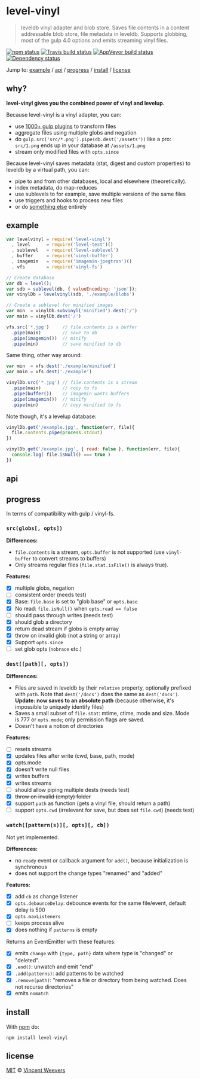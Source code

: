 # level-vinyl

> leveldb vinyl adapter and blob store. Saves file contents in a content
addressable blob store, file metadata in leveldb. Supports globbing, most of the gulp 4.0 options and emits streaming vinyl files.

[![npm status](http://img.shields.io/npm/v/level-vinyl.svg?style=flat-square)](https://www.npmjs.org/package/level-vinyl) [![Travis build status](https://img.shields.io/travis/vweevers/level-vinyl.svg?style=flat-square&label=travis)](http://travis-ci.org/vweevers/level-vinyl) [![AppVeyor build status](https://img.shields.io/appveyor/ci/vweevers/level-vinyl.svg?style=flat-square&label=appveyor)](https://ci.appveyor.com/project/vweevers/level-vinyl) [![Dependency status](https://img.shields.io/david/vweevers/level-vinyl.svg?style=flat-square)](https://david-dm.org/vweevers/level-vinyl)

Jump to: [example](#example) / [api](#api) / [progress](#progress) / [install](#install) / [license](#license)

## why?

**level-vinyl gives you the combined power of vinyl and levelup.**

Because level-vinyl is a vinyl adapter, you can:

- use [1000+ gulp plugins](http://gulpjs.com/plugins) to transform files
- aggregate files using multiple globs and negation
- do `gulp.src('src/*.png').pipe(db.dest('/assets'))` like a pro: `src/1.png` ends up
  in your database at `/assets/1.png`
- stream only modified files with `opts.since`

Because level-vinyl saves metadata (stat, digest and custom properties) to leveldb by a virtual path, you can:

- pipe to and from other databases, local and elsewhere (theoretically).
- index metadata, do map-reduces
- use sublevels to for example, save multiple versions of the same files
- use triggers and hooks to process new files
- or do [something else](https://github.com/rvagg/node-levelup/wiki/Modules) entirely

## example

```js
var levelvinyl = require('level-vinyl')
  , level      = require('level-test')()
  , sublevel   = require('level-sublevel')
  , buffer     = require('vinyl-buffer')
  , imagemin   = require('imagemin-jpegtran')()
  , vfs        = require('vinyl-fs')

// Create database
var db = level();
var sdb = sublevel(db, { valueEncoding: 'json'});
var vinylDb = levelvinyl(sdb, './example/blobs')

// Create a sublevel for minified images
var min  = vinylDb.subvinyl('minified').dest('/')
var main = vinylDb.dest('/')

vfs.src('*.jpg')     // file.contents is a buffer
  .pipe(main)        // save to db
  .pipe(imagemin())  // minify
  .pipe(min)         // save minified to db
```

Same thing, other way around:

```js
var min  = vfs.dest('./example/minified')
var main = vfs.dest('./example')

vinylDb.src('*.jpg') // file.contents is a stream
  .pipe(main)        // copy to fs
  .pipe(buffer())    // imagemin wants buffers
  .pipe(imagemin())  // minify
  .pipe(min)         // copy minified to fs
```

Note though, it's a levelup database:

```js
vinylDb.get('/example.jpg', function(err, file){
  file.contents.pipe(process.stdout)
})

vinylDb.get('/example.jpg', { read: false }, function(err, file){
  console.log( file.isNull() === true )
})
```

## api

## progress

In terms of compatibility with gulp / vinyl-fs.

### `src(globs[, opts])`

**Differences:**

- `file.contents` is a stream, `opts.buffer` is not supported (use `vinyl-buffer` to convert streams to buffers)
- Only streams regular files (`file.stat.isFile()` is always true).

**Features:**

- [x] multiple globs, negation
- [ ] consistent order (needs test)
- [x] Base: `file.base` is set to "glob base" or `opts.base`
- [x] No read: `file.isNull()` when `opts.read == false`
- [ ] should pass through writes (needs test)
- [x] should glob a directory
- [x] return dead stream if globs is empty array
- [x] throw on invalid glob (not a string or array)
- [x] Support `opts.since`
- [ ] set glob opts (`nobrace` etc.)

### `dest([path][, opts])`

**Differences:**

- Files are saved in leveldb by their `relative` property, optionally prefixed
with `path`. Note that `dest('/docs')` does the same as `dest('docs')`. **Update:
  now saves to an absolute path** (because otherwise, it's impossible to uniquely
  identify files)
- Saves a small subset of `file.stat`: mtime, ctime, mode and size. Mode is 777
  or `opts.mode`; only permission flags are saved.
- Doesn't have a notion of directories

**Features:**

- [ ] resets streams
- [x] updates files after write (cwd, base, path, mode)
- [x] opts.mode
- [x] doesn't write null files
- [x] writes buffers
- [x] writes streams
- [ ] should allow piping multiple dests (needs test)
- [x] <strike>throw on invalid (empty) folder</strike>
- [x] support `path` as function (gets a vinyl file, should return a path)
- [ ] support `opts.cwd` (irrelevant for save, but does set `file.cwd`) (needs test)

### `watch([pattern(s)][, opts][, cb])`

Not yet implemented.

**Differences:**

- no `ready` event or callback argument for `add()`, because initialization is synchronous
- does not support the change types "renamed" and "added"

**Features:**

- [x] add `cb` as change listener
- [x] `opts.debounceDelay`: debounce events for the same file/event, default delay is 500
- [x] `opts.maxListeners`
- [ ] keeps process alive
- [x] does nothing if `patterns` is empty

Returns an EventEmitter with these features:

- [x] emits `change` with `{type, path}` data where type is "changed" or "deleted".
- [x] `.end()`: unwatch and emit "end"
- [x] `.add(patterns)`: add patterns to be watched
- [x] `.remove(path)`: "removes a file or directory from being watched. Does not recurse directories"
- [x] emits `nomatch`

## install

With [npm](https://npmjs.org) do:

```
npm install level-vinyl
```

## license

[MIT](http://opensource.org/licenses/MIT) © [Vincent Weevers](http://vincentweevers.nl)
